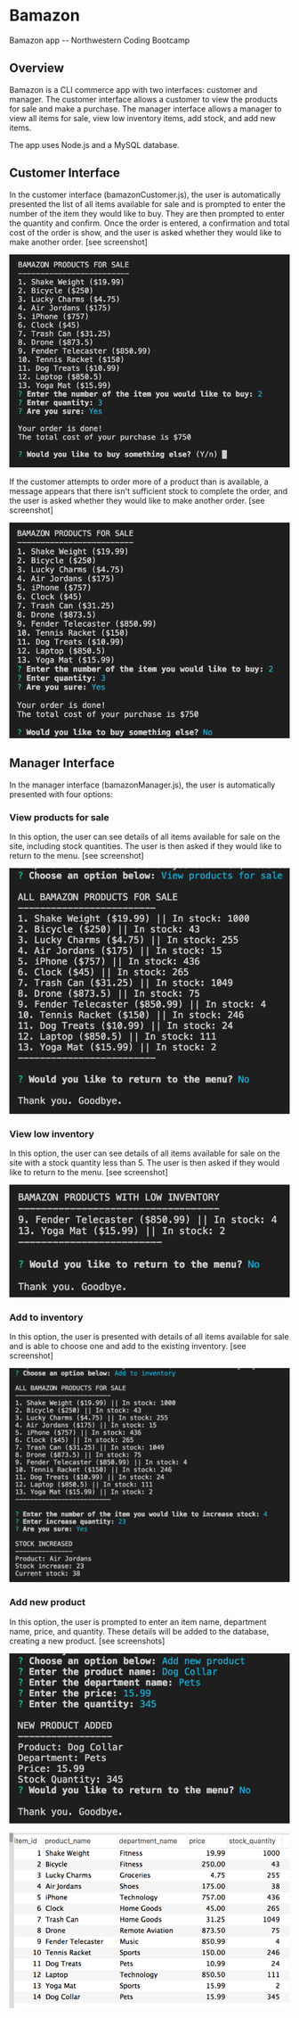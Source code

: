 # Bamazon
Bamazon app -- Northwestern Coding Bootcamp

## Overview
Bamazon is a CLI commerce app with two interfaces: customer and manager. The customer interface allows a customer to view the products for sale and make a purchase. The manager interface allows a manager to view all items for sale, view low inventory items, add stock, and add new items.

The app uses Node.js and a MySQL database.

## Customer Interface
In the customer interface (bamazonCustomer.js), the user is automatically presented the list of all items available for sale and is prompted to enter the number of the item they would like to buy. They are then prompted to enter the quantity and confirm. Once the order is entered, a confirmation and total cost of the order is show, and the user is asked whether they would like to make another order. [see screenshot]

![Customer Interface Screenshot 1](/images/BamazonCustomer_1.png)

If the customer attempts to order more of a product than is available, a message appears that there isn't sufficient stock to complete the order, and the user is asked whether they would like to make another order. [see screenshot]

![Customer Interface Screenshot 2](/images/BamazonCustomer_2.png)

## Manager Interface
In the manager interface (bamazonManager.js), the user is automatically presented with four options:

### View products for sale
In this option, the user can see details of all items available for sale on the site, including stock quantities. The user is then asked if they would like to return to the menu. [see screenshot]

![Customer Manager Screenshot 1](/images/BamazonManager_1.png)

### View low inventory
In this option, the user can see details of all items available for sale on the site with a stock quantity less than 5. The user is then asked if they would like to return to the menu. [see screenshot]

![Customer Manager Screenshot 2](/images/BamazonManager_2.png)

### Add to inventory
In this option, the user is presented with details of all items available for sale and is able to choose one and add to the existing inventory. [see screenshot]

![Customer Manager Screenshot 3](/images/BamazonManager_3.png)

### Add new product
In this option, the user is prompted to enter an item name, department name, price, and quantity. These details will be added to the database, creating a new product. [see screenshots]

![Customer Manager Screenshot 4](/images/BamazonManager_4.png)

![Customer Manager Screenshot 5](/images/BamazonManager_5.png)